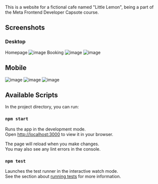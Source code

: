 This is a website for a fictional cafe named "Little Lemon", being a part of the Meta Frontend Developer Capsote course.

## Screenshots
### Desktop
Homepage
![image](https://github.com/user-attachments/assets/6076ccf5-1ac5-492e-9805-a28403d2eb1c)
Booking
![image](https://github.com/user-attachments/assets/0a322da8-b906-4c64-bebe-449e75039b8a)
![image](https://github.com/user-attachments/assets/c579f211-8dfa-41b7-b2e4-ae4b6580db5a)

## Mobile
![image](https://github.com/user-attachments/assets/0d0a1b93-1990-4f25-bc92-79c9b1e8e535)
![image](https://github.com/user-attachments/assets/5bf45e99-33fa-4d80-bd3a-4c15842e954d)
![image](https://github.com/user-attachments/assets/951022b7-f2c2-4a86-824a-4620e398db87)



## Available Scripts

In the project directory, you can run:

### `npm start`

Runs the app in the development mode.\
Open [http://localhost:3000](http://localhost:3000) to view it in your browser.

The page will reload when you make changes.\
You may also see any lint errors in the console.

### `npm test`

Launches the test runner in the interactive watch mode.\
See the section about [running tests](https://facebook.github.io/create-react-app/docs/running-tests) for more information.

